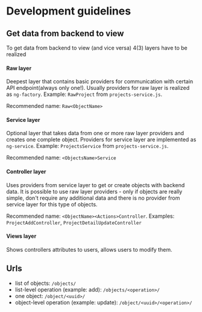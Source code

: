 # Development guidelines

## Get data from backend to view

To get data from backend to view (and vice versa) 4(3) layers have to be realized

#### Raw layer
Deepest layer that contains basic providers for communication with certain API endpoint(always only one!).
Usually providers for raw layer is realized as `ng-factory`. Example: `RawProject` from `projects-service.js`.

Recommended name: `Raw<ObjectName>`

#### Service layer
Optional layer that takes data from one or more raw layer providers and creates one complete object.
Providers for service layer are implemented as `ng-service`. Example: `ProjectsService` from `projects-service.js`.

Recommended name: `<ObjectsName>Service`

#### Controller layer
Uses providers from service layer to get or create objects with backend data.
It is possible to use raw layer providers - only if objects are really simple, don't require any additional data and there is no provider from service layer for this type of objects.

Recommended name: `<ObjectName><Actions>Controller`. Examples: `ProjectAddController`, `ProjectDetailUpdateController`

#### Views layer
Shows controllers attributes to users, allows users to modify them.


## Urls

 - list of objects: `/objects/`
 - list-level operation (example: add): `/objects/<operation>/`
 - one object: `/object/<uuid>/`
 - object-level operation (example: update): `/object/<uuid>/<operation>/`